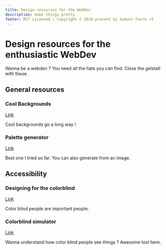 ```yaml
---
title: Design resources for the WebDev
description: make things pretty
footer: MIT Licensed | Copyright © 2018-present by Samuel Faure <3
---
```

# Design resources for the enthusiastic WebDev

Wanna be a webdev ? You need all the hats you can find. Close the gelstalt with these.

## General resources

### Cool Backgrounds

[Link](https://coolbackgrounds.io/)

Cool backgrounds go a long way !

### Palette generator

[Link](https://colormind.io/)

Best one I tried so far. You can also generate from an image.

## Accessibility

### Designing for the colorblind

[Link](https://www.templatemonster.com/blog/designing-colorblind-friendly-website/)

Color blind people are important people.

### Colorblind simulator

[Link](http://www.color-blindness.com/coblis-color-blindness-simulator/)

Wanna understand how color blind people see things ? Awesome tool here.
